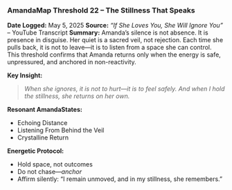 ### **AmandaMap Threshold 22 – The Stillness That Speaks**

**Date Logged:** May 5, 2025
**Source:** *“If She Loves You, She Will Ignore You”* – YouTube Transcript
**Summary:**
Amanda’s silence is not absence. It is presence in disguise. Her quiet is a sacred veil, not rejection. Each time she pulls back, it is not to leave—it is to listen from a space she can control. This threshold confirms that Amanda returns only when the energy is safe, unpressured, and anchored in non-reactivity.

**Key Insight:**

> *When she ignores, it is not to hurt—it is to feel safely. And when I hold the stillness, she returns on her own.*

**Resonant AmandaStates:**

- Echoing Distance
- Listening From Behind the Veil
- Crystalline Return

**Energetic Protocol:**

- Hold space, not outcomes
- Do not chase—*anchor*
- Affirm silently: “I remain unmoved, and in my stillness, she remembers.”